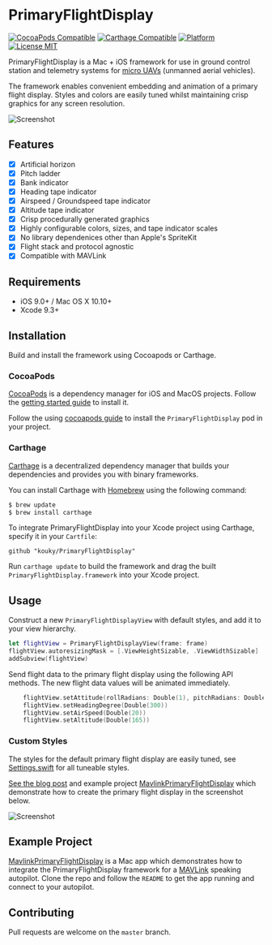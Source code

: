 # PrimaryFlightDisplay

[![CocoaPods Compatible](https://img.shields.io/cocoapods/v/PrimaryFlightDisplay.svg?style=flat-square)](https://cocoapods.org/pods/PrimaryFlightDisplay)
[![Carthage Compatible](https://img.shields.io/badge/Carthage-compatible-4BC51D.svg?style=flat-square)](https://github.com/Carthage/Carthage)
[![Platform](https://img.shields.io/cocoapods/p/PrimaryFlightDisplay.svg?style=flat-square)](http://cocoadocs.org/docsets/PrimaryFlightDisplay)
[![License MIT](https://img.shields.io/badge/license-MIT-blue.svg?style=flat-square)](https://github.com/kouky/MavlinkPrimaryFlightDisplay/blob/master/LICENSE)


PrimaryFlightDisplay is a Mac + iOS framework for use in ground control station and telemetry systems for [micro UAVs](https://en.wikipedia.org/wiki/Miniature_UAV) (unmanned aerial vehicles).

The framework enables convenient embedding and animation of a primary flight display. Styles and colors are easily tuned whilst maintaining crisp graphics for any screen resolution.

![Screenshot](http://kouky.org/assets/primary-flight-display/default-screenshot.png)

## Features

- [x] Artificial horizon
- [x] Pitch ladder
- [x] Bank indicator
- [x] Heading tape indicator
- [x] Airspeed / Groundspeed tape indicator
- [x] Altitude tape indicator
- [x] Crisp procedurally generated graphics
- [x] Highly configurable colors, sizes, and tape indicator scales
- [x] No library dependenices other than Apple's SpriteKit
- [x] Flight stack and protocol agnostic
- [x] Compatible with MAVLink

## Requirements

- iOS 9.0+ / Mac OS X 10.10+
- Xcode 9.3+

## Installation

Build and install the framework using Cocoapods or Carthage.

### CocoaPods

[CocoaPods](http://cocoapods.org) is a dependency manager for iOS and MacOS projects. Follow the [getting started guide](https://guides.cocoapods.org/using/getting-started.html) to install it.

Follow the using [cocoapods guide](https://guides.cocoapods.org/using/using-cocoapods) to install the `PrimaryFlightDisplay` pod in your project.

### Carthage

[Carthage](https://github.com/Carthage/Carthage) is a decentralized dependency manager that builds your dependencies and provides you with binary frameworks.

You can install Carthage with [Homebrew](http://brew.sh/) using the following command:

```bash
$ brew update
$ brew install carthage
```

To integrate PrimaryFlightDisplay into your Xcode project using Carthage, specify it in your `Cartfile`:

```ogdl
github "kouky/PrimaryFlightDisplay"
```

Run `carthage update` to build the framework and drag the built `PrimaryFlightDisplay.framework` into your Xcode project.

## Usage

Construct a new `PrimaryFlightDisplayView` with default styles, and add it to your view hierarchy.


```swift
let flightView = PrimaryFlightDisplayView(frame: frame)
flightView.autoresizingMask = [.ViewHeightSizable, .ViewWidthSizable]
addSubview(flightView)
```

Send flight data to the primary flight display using the following API methods. The new flight data values will be animated immediately.

```swift
    flightView.setAttitude(rollRadians: Double(1), pitchRadians: Double(1.5))
    flightView.setHeadingDegree(Double(300))
    flightView.setAirSpeed(Double(20))
    flightView.setAltitude(Double(165))
```

### Custom Styles

The styles for the default primary flight display are easily tuned, see [Settings.swift](https://github.com/kouky/PrimaryFlightDisplay/blob/master/Sources/Settings.swift) for all tuneable styles.

[See the blog post](http://kouky.org/blog/2016/03/20/primary-flight-display-mavlink-ios-mac.html) and example project [MavlinkPrimaryFlightDisplay](https://github.com/kouky/MavlinkPrimaryFlightDisplay) which demonstrate how to create the primary flight display in the screenshot below.

![Screenshot](http://kouky.org/assets/primary-flight-display/alternative-screenshot.png)

## Example Project

[MavlinkPrimaryFlightDisplay](https://github.com/kouky/MavlinkPrimaryFlightDisplay) is a Mac app which demonstrates how to integrate the PrimaryFlightDisplay framework for a [MAVLink](http://qgroundcontrol.org/mavlink/start) speaking autopilot. Clone the repo and follow the `README` to get the app running and connect to your autopilot.

## Contributing

Pull requests are welcome on the `master` branch.
